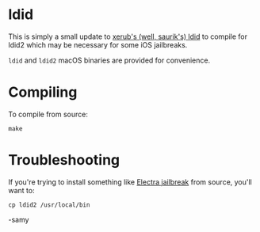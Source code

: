 # ldid

This is simply a small update to [xerub's (well, saurik's) ldid](https://github.com/xerub/ldid) to compile for ldid2 which may be necessary for some iOS jailbreaks.

`ldid` and `ldid2` macOS binaries are provided for convenience.

# Compiling

To compile from source:
```
make
```

# Troubleshooting

If you're trying to install something like [Electra jailbreak](https://github.com/coolstar/electra) from source, you'll want to:
```
cp ldid2 /usr/local/bin
```

-samy